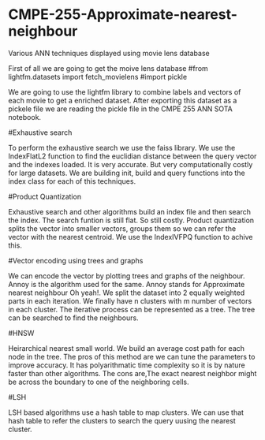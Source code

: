 # CMPE-255-Approximate-nearest-neighbour
Various ANN techniques displayed using movie lens database

First of all we are going to get the moive lens database
#from lightfm.datasets import fetch_movielens
#import pickle

We are going to use the lightfm library to combine labels and vectors of each movie to get a enriched dataset. 
After exporting this dataset as a pickele file we are reading the pickle file in the CMPE 255 ANN SOTA notebook.

#Exhaustive search

To perform the exhaustive search we use the faiss library. We use the IndexFlatL2 function to find the euclidian distance between the query vector and the indexes loaded. It is very accurate. But very computationally costly for large datasets. We are building init, build and query functions into the index class for each of this techniques.

#Product Quantization

Exhaustive search and other algorithms build an index file and then search the index. The search funtion is still flat. So still costly. Product quantization splits the vector into smaller vectors, groups them so we can refer the vector with the nearest centroid. We use the IndexIVFPQ function to achive this.

#Vector encoding using trees and graphs

We can encode the vector by plotting trees and graphs of the neighbour. Annoy is the algorithm used for the same. Annoy stands for Approximate nearest neighbour Oh yeah!. We split the dataset into 2 equally weighted parts in each iteration. We finally have n clusters with m number of vectors in each cluster. The iterative process can be represented as a tree. The tree can be searched to find the neighbours.

#HNSW

Heirarchical nearest small world. We build an average cost path for each node in the tree.  The pros of this method are we can tune the parameters to improve accuracy. It has polyarithmatic time complexity so it is by nature faster than other algorithms. The cons are,The exact nearest neighbor might be across the boundary to one of the neighboring cells.

#LSH

LSH based algorithms use a hash table to map clusters. We can use that hash table to refer the clusters to search the query uusing the nearest cluster.

